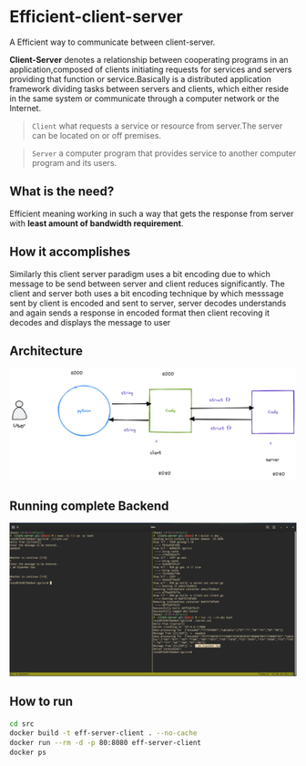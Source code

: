 # Efficient-client-server

A Efficient way to communicate between client-server.

**Client-Server** denotes a relationship between cooperating programs in an application,composed of clients initiating requests for services and servers providing that function or service.Basically is a distributed application framework dividing tasks between servers and clients, which either reside in the same system or communicate through a computer network or the Internet.

> `Client` what requests a service or resource from server.The server can be located on or off premises.

> `Server` a computer program that provides service to another computer program and its users.

## What is the need?
Efficient meaning working in such a way that gets the response from server with **least amount of bandwidth requirement**.

## How it accomplishes
Similarly this client server paradigm uses a bit encoding due to which message to be send between server and client reduces significantly. The client and server both uses a bit encoding technique by which messsage sent by client is encoded and sent to server, server decodes understands and again sends a response in encoded format then client recoving it decodes and displays the message to user

## Architecture
![Architecture](./architecture.png)

## Running complete Backend
![coverimage](./CoverImg.png)

## How to run

```bash
cd src
docker build -t eff-server-client . --no-cache
docker run --rm -d -p 80:8080 eff-server-client
docker ps
```



